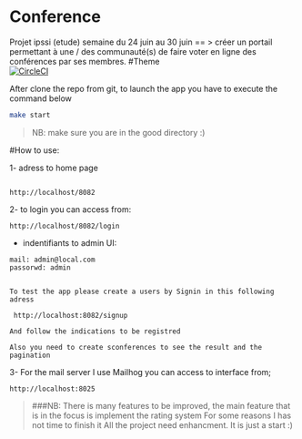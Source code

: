 
# Conference
Projet ipssi (etude) semaine du 24 juin au 30 juin == > créer un portail permettant à une / des communauté(s) de faire voter en ligne des conférences par ses membres.
#Theme  
[![CircleCI](https://circleci.com/gh/faycalBordjah/Conference.svg?style=svg)](https://circleci.com/gh/faycalBordjah/Conference)
 



After clone the repo from git, to  launch the app you have to execute the command below 

```bash
make start
```
>NB: make sure you are in the good directory :) 


#How to use:  

1- adress to home page 
```text

http://localhost/8082
```
2- to login you can access from: 

```text
http://localhost/8082/login
```

* indentifiants to admin UI:

```text
mail: admin@local.com
passorwd: admin
```


```text

To test the app please create a users by Signin in this following adress  

 http://localhost:8082/signup

And follow the indications to be registred

Also you need to create sconferences to see the result and the pagination

```

3- For the mail server I use Mailhog you can access to interface from;

```text
http://localhost:8025

```


>###NB: 
>There is many features to be improved, the main feature that is in the focus is implement the rating system
>For some reasons I has not time to finish it 
>All the project need enhancment. It is just a start :)



